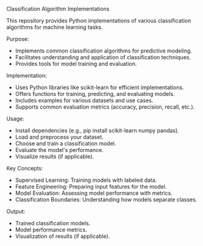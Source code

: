 Classification Algorithm Implementations

This repository provides Python implementations of various classification algorithms for machine learning tasks.

Purpose:
* Implements common classification algorithms for predictive modeling.
* Facilitates understanding and application of classification techniques.
* Provides tools for model training and evaluation.

Implementation:
* Uses Python libraries like scikit-learn for efficient implementations.
* Offers functions for training, predicting, and evaluating models.
* Includes examples for various datasets and use cases.
* Supports common evaluation metrics (accuracy, precision, recall, etc.).

Usage:
* Install dependencies (e.g., pip install scikit-learn numpy pandas).
* Load and preprocess your dataset.
* Choose and train a classification model.
* Evaluate the model's performance.
* Visualize results (if applicable).

Key Concepts:
* Supervised Learning: Training models with labeled data.
* Feature Engineering: Preparing input features for the model.
* Model Evaluation: Assessing model performance with metrics.
* Classification Boundaries: Understanding how models separate classes.

Output:
* Trained classification models.
* Model performance metrics.
* Visualization of results (if applicable).
